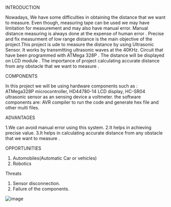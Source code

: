 INTRODUCTION

Nowadays, We have some difficulties in obtaining the distance that we want to measure. Even though, measuring tape can be used we may have limitation for measurement 
and may also have manual error. Manual distance measuring is always done at the expense of human error . Precise and fix measurment of low range distance is the main 
objective of the project.This project is ude to measure the distance by using Ultrasonic Sensor. It works by transmitting ultrasonic waves at the 40KHz. Circuit that
have been programmed with ATMega 328P . The distance will be displayed on LCD module . The importance of project calculating accurate distance from any obstacle that
we want to measure .

COMPONENTS

In this project we will be using hardware components such as : ATMega328P microcontroller, HD44780-14 LCD display, HC-SR04 ultrasonic sensor as an sensing device
a voltmeter.
the software components are: AVR compiler to run the code and generate hex file and other multi files.

ADVANTAGES

1.We can avoid manual error using this system.
2.It helps in achieving precise value.
3.It helps in calculating accurate distance from any obstacle that we want to measure .

OPPORTUNITIES

1. Automobiles(Automatic Car or vehicles)
2. Robotics

Threats 

1. Sensor disconnection.
2. Failure of the components.


![image](https://user-images.githubusercontent.com/102427512/164990873-244e8fa3-232b-494b-8c66-cbafaad54384.png)

